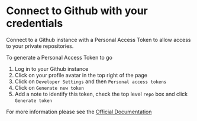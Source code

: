 # Connect to Github with your credentials

Connect to a Github instance with a Personal Access Token to allow access to your private repositories.

To generate a Personal Access Token to go

1. Log in to your Github instance
1. Click on your profile avatar in the top right of the page
1. Click on `Developer Settings` and then `Personal access tokens`
1. Click on `Generate new token`
1. Add a note to identify this token, check the top level `repo` box and click `Generate token`

For more information please see the [Official Documentation](https://docs.github.com/en/free-pro-team@latest/github/authenticating-to-github/creating-a-personal-access-token)
